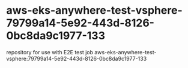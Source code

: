 # aws-eks-anywhere-test-vsphere-79799a14-5e92-443d-8126-0bc8da9c1977-133
repository for use with E2E test job aws-eks-anywhere-test-vsphere:79799a14-5e92-443d-8126-0bc8da9c1977-133
